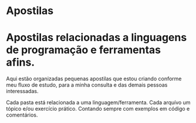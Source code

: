 # Apostilas
Apostilas relacionadas a linguagens de programação e ferramentas afins.
=======================================================================


Aqui estão organizadas  pequenas apostilas que estou criando conforme meu fluxo de estudo, para a minha consulta e das demais pessoas interessadas.


Cada pasta está relacionada a uma linguagem/ferramenta. Cada arquívo um tópico e/ou exercício prático. Contando sempre com exemplos em código e comentários.
